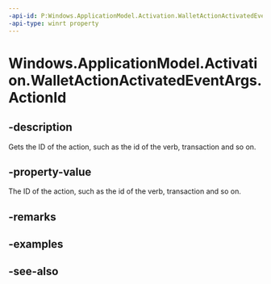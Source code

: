 ----api-id: P:Windows.ApplicationModel.Activation.WalletActionActivatedEventArgs.ActionId
-api-type: winrt property
---<!-- Property syntaxpublic string ActionId { get; }--># Windows.ApplicationModel.Activation.WalletActionActivatedEventArgs.ActionId## -descriptionGets the ID of the action, such as the id of the verb, transaction and so on.## -property-valueThe ID of the action, such as the id of the verb, transaction and so on.## -remarks## -examples## -see-also